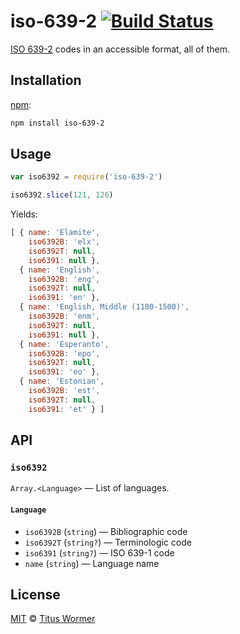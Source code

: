 # iso-639-2 [![Build Status][build-badge]][build-page]

[ISO 639-2][source] codes in an accessible format, all of them.

## Installation

[npm][]:

```bash
npm install iso-639-2
```

## Usage

```javascript
var iso6392 = require('iso-639-2')

iso6392.slice(121, 126)
```

Yields:

```javascript
[ { name: 'Elamite',
    iso6392B: 'elx',
    iso6392T: null,
    iso6391: null },
  { name: 'English',
    iso6392B: 'eng',
    iso6392T: null,
    iso6391: 'en' },
  { name: 'English, Middle (1100-1500)',
    iso6392B: 'enm',
    iso6392T: null,
    iso6391: null },
  { name: 'Esperanto',
    iso6392B: 'epo',
    iso6392T: null,
    iso6391: 'eo' },
  { name: 'Estonian',
    iso6392B: 'est',
    iso6392T: null,
    iso6391: 'et' } ]
```

## API

### `iso6392`

`Array.<Language>` — List of languages.

#### `Language`

*   `iso6392B` (`string`) — Bibliographic code
*   `iso6392T` (`string?`) — Terminologic code
*   `iso6391` (`string?`) — ISO 639-1 code
*   `name` (`string`) — Language name

## License

[MIT][license] © [Titus Wormer][author]

<!-- Definition -->

[build-badge]: https://img.shields.io/travis/wooorm/iso-639-2.svg

[build-page]: https://travis-ci.org/wooorm/iso-639-2

[npm]: https://docs.npmjs.com/cli/install

[license]: license

[author]: http://wooorm.com

[source]: http://www.loc.gov/standards/iso639-2/php/code_list.php
